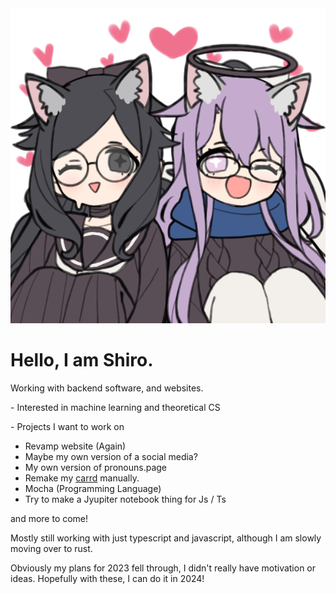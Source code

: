 <img src="/Shiro+Nebula.png">

# Hello, I am Shiro.
Working with backend software, and websites.

\- Interested in machine learning and theoretical CS

\- Projects I want to work on
* Revamp website (Again)
* Maybe my own version of a social media?
* My own version of pronouns.page
* Remake my [carrd](https://plausiblyshiro.carrd.co/) manually.
* Mocha (Programming Language)
* Try to make a Jyupiter notebook thing for Js / Ts

and more to come!

Mostly still working with just typescript and javascript, although I am slowly moving over to rust.

Obviously my plans for 2023 fell through, I didn't really have motivation or ideas.
Hopefully with these, I can do it in 2024!
